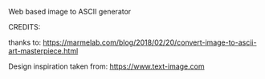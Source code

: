 Web based image to ASCII generator

CREDITS:

thanks to:
https://marmelab.com/blog/2018/02/20/convert-image-to-ascii-art-masterpiece.html

Design inspiration taken from:
https://www.text-image.com
